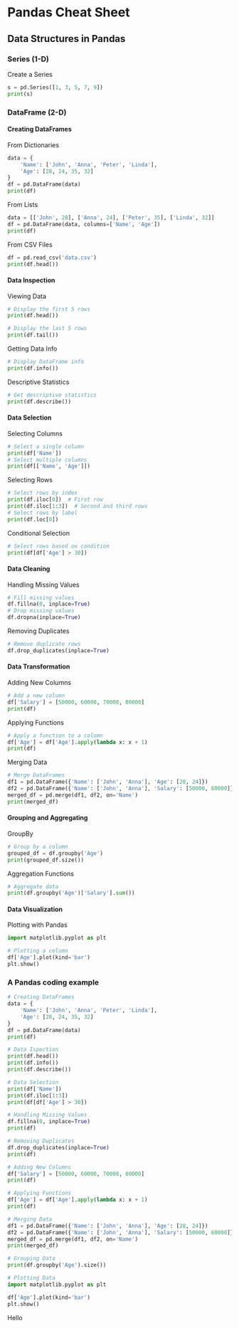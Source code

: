# Pandas Cheat Sheet

## Data Structures in Pandas

### Series (1-D)

Create a Series
```python
s = pd.Series([1, 3, 5, 7, 9])
print(s)
```
### DataFrame (2-D)

#### Creating DataFrames

From Dictionaries
```python
data = {
    'Name': ['John', 'Anna', 'Peter', 'Linda'],
    'Age': [28, 24, 35, 32]
}
df = pd.DataFrame(data)
print(df)
```

From Lists
```python
data = [['John', 28], ['Anna', 24], ['Peter', 35], ['Linda', 32]]
df = pd.DataFrame(data, columns=['Name', 'Age'])
print(df)
```

From CSV Files
```python
df = pd.read_csv('data.csv')
print(df.head())
```

#### Data Inspection

Viewing Data
```python
# Display the first 5 rows
print(df.head())

# Display the last 5 rows
print(df.tail())
```

Getting Data Info
```python
# Display DataFrame info
print(df.info())
```

Descriptive Statistics
```python
# Get descriptive statistics
print(df.describe())
```

#### Data Selection

Selecting Columns
```python
# Select a single column
print(df['Name'])
# Select multiple columns
print(df[['Name', 'Age']])
```

Selecting Rows
```python
# Select rows by index
print(df.iloc[0])  # First row
print(df.iloc[1:3])  # Second and third rows
# Select rows by label
print(df.loc[0])
```

Conditional Selection
```python
# Select rows based on condition
print(df[df['Age'] > 30])
```

#### Data Cleaning

Handling Missing Values
```python
# Fill missing values
df.fillna(0, inplace=True)
# Drop missing values
df.dropna(inplace=True)
```

Removing Duplicates
```python
# Remove duplicate rows
df.drop_duplicates(inplace=True)
```

#### Data Transformation

Adding New Columns
```python
# Add a new column
df['Salary'] = [50000, 60000, 70000, 80000]
print(df)
```

Applying Functions
```python
# Apply a function to a column
df['Age'] = df['Age'].apply(lambda x: x + 1)
print(df)
```

Merging Data
```python
# Merge DataFrames
df1 = pd.DataFrame({'Name': ['John', 'Anna'], 'Age': [28, 24]})
df2 = pd.DataFrame({'Name': ['John', 'Anna'], 'Salary': [50000, 60000]})
merged_df = pd.merge(df1, df2, on='Name')
print(merged_df)
```

#### Grouping and Aggregating

GroupBy
```python
# Group by a column
grouped_df = df.groupby('Age')
print(grouped_df.size())
```

Aggregation Functions
```python
# Aggregate data
print(df.groupby('Age')['Salary'].sum())
```

#### Data Visualization

Plotting with Pandas
```python
import matplotlib.pyplot as plt

# Plotting a column
df['Age'].plot(kind='bar')
plt.show()
```

### A Pandas coding example

```python
# Creating DataFrames
data = {
    'Name': ['John', 'Anna', 'Peter', 'Linda'],
    'Age': [28, 24, 35, 32]
}
df = pd.DataFrame(data)
print(df)

# Data Ispection
print(df.head())
print(df.info())
print(df.describe())

# Data Selection
print(df['Name'])
print(df.iloc[1:3])
print(df[df['Age'] > 30])

# Handling Missing Values
df.fillna(0, inplace=True)
print(df)

# Removing Duplicates
df.drop_duplicates(inplace=True)
print(df)

# Adding New Columns
df['Salary'] = [50000, 60000, 70000, 80000]
print(df)

# Applying Functions
df['Age'] = df['Age'].apply(lambda x: x + 1)
print(df)

# Merging Data
df1 = pd.DataFrame({'Name': ['John', 'Anna'], 'Age': [28, 24]})
df2 = pd.DataFrame({'Name': ['John', 'Anna'], 'Salary': [50000, 60000]})
merged_df = pd.merge(df1, df2, on='Name')
print(merged_df)

# Grouping Data
print(df.groupby('Age').size())

# Plotting Data
import matplotlib.pyplot as plt

df['Age'].plot(kind='bar')
plt.show()
```

Hello